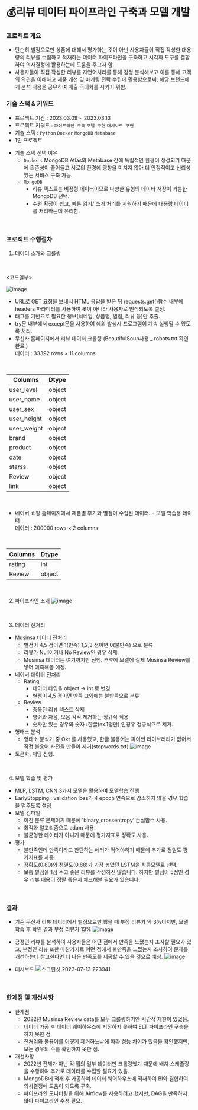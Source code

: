 # 💰리뷰 데이터 파이프라인 구축과 모델 개발

### 프로젝트 개요
- 단순히 별점으로만 상품에 대해서 평가하는 것이 아닌 사용자들이 직접 작성한 대용량의 리뷰를 수집하고 적재하는 데이터 파이프라인을 구축하고 시각화 도구를 결합하여 의사결정에 활용하는데 도움을 주고자 함.
- 사용자들이 직접 작성한 리뷰를 자연어처리를 통해 감정 분석해보고 이를 통해 고객의 의견을 이해하고 제품 개선 및 마케팅 전략 수립에 활용함으로써, 해당 브랜드에게 분석 내용을 공유하여 매출 극대화를 시키기 위함.

### 기술 스택 & 키워드
- 프로젝트 기간 : 2023.03.09 ~ 2023.03.13
- 프로젝트 키워드 : ```파이프라인 구축``` ```모델 구현``` ```대시보드 구현```
- 기술 스택 : ```Python``` ```Docker``` ```MongoDB``` ```Metabase```
- 1인 프로젝트

* 기술 스택 선택 이유
  * ```Docker``` : MongoDB Atlas와 Metabase 간에 독립적인 환경이 생성되기 때문에 의존성이 줄어들고 서로의 환경에 영향을 미치지 않아 더 안정적이고 신뢰성있는 서비스 구축 가능.
  * ```MongoDB```
    * 리뷰 텍스트는 비정형 데이터이므로 다양한 유형의 데이터 저장이 가능한 MongoDB 선택.
    * 수평 확장이 쉽고, 빠른 읽기/ 쓰기 처리를 지원하기 때문에 대용량 데이터를 처리하는데 유리함.  

<br>

### 프로젝트 수행절차  
1. 데이터 소개와 크롤링

<br>

<코드일부>

![image](https://github.com/KIMJEONGSU/musinsa_pipeline/assets/23291338/951486c7-59fe-45e6-bc00-86248a70b187)

* URL로 GET 요청을 보내서 HTML 응답을 받은 뒤 requests.get()함수 내부에 headers 파라미터를 사용하여 봇이 아니라 사용자로 인식되도록 설정.
* 태그를 기반으로 필요한 정보(닉네임, 상품명, 별점, 리뷰 등)만 추출.
* try문 내부에서 except문을 사용하여 예외 발생시 프로그램이 계속 실행될 수 있도록 처리.
* 무신사 홈페이지에서 리뷰 데이터 크롤링 (BeautifulSoup사용 _ robots.txt 확인 완료.)   
  데이터 : 33392 rows × 11 columns

<br>

|Columns|Dtype|
|--------|-------|
|user_level|object|
|user_name|object|
|user_sex|object|
|user_height|object|
|user_weight|object|
|brand|object|
|product|object|
|date|object|
|starss|object|
|Review|object|
|link|object|

<br>

* 네이버 쇼핑 홈페이지에서 제품별 후기와 별점이 수집된 데이터. – 모델 학습용 데이터   
  데이터 : 200000 rows × 2 columns

<br>

|Columns|Dtype|
|--------|-------|
|rating|int|
|Review|object|

<br>

2. 파이프라인 소개
![image](https://github.com/KIMJEONGSU/js_portfolio/assets/23291338/454524aa-6e59-42e3-8e1b-fd84825e4543)
  
<br>

3. 데이터 전처리
* Musinsa 데이터 전처리
  *  별점이 4,5 점이면 1(만족) 1,2,3 점이면 0(불만족) 으로 분류
  *  리뷰가 Null이거나 No Review인 경우 삭제.
  *  Musinsa 데이터는 여기까지만 진행. 추후에 모델에 실제 Musinsa Review를 넣어 예측해볼 예정.
* 네이버 데이터 전처리
  * Rating
    * 데이터 타입을 object -> int 로 변경
    * 별점이 4,5 점이면 만족 그외에는 불만족으로 분류
  * Review
    * 중복된 리뷰 텍스트 삭제
    * 영어와 자음, 모음 각각 제거하는 정규식 적용
    * 숫자만 있는 경우와 숫자+한글(ex.1명만) 인경우 정규식으로 제거.
* 형태소 분석
  * 형태소 분석기 중 Okt 를 사용했고, 한글 불용어는 파이썬 라이브러리가 없어서 직접 불용어 사전을 만들어 제거(stopwords.txt)
    ![image](https://user-images.githubusercontent.com/23291338/235723982-294de4d9-ceca-4434-96b2-2acd07a3deec.png)
* 토큰화, 패딩 진행.

<br>

4. 모델 학습 및 평가
* MLP, LSTM, CNN 3가지 모델을 활용하여 모델학습 진행 
* EarlyStopping : validation loss가 4 epoch 연속으로 감소하지 않을 경우 학습을 멈추도록 설정
* 모델 컴파일
  * 이진 분류 문제이기 때문에 'binary_crossentropy’ 손실함수 사용.
  * 최적화 알고리즘으로 adam 사용.
  * 불균형한 데이터가 아니기 때문에 평가지표로 정확도 사용.
* 평가
  * 불만족인데 만족이라고 판단하는 에러가 적어야하기 때문에 추가로 정밀도 평가지표를 사용.   
  * 정확도(0.89)와 정밀도(0.88)가 가장 높았던 LSTM을 최종모델로 선택. 
  * 보통 별점을 1점 주고 좋은 리뷰를 작성하진 않습니다. 하지만 별점이 5점인 경우 리뷰 내용이 정말 좋은지 체크해볼 필요가 있습니다.

<br>

### 결과
- 기존 무신사 리뷰 데이터에서 별점으로만 봤을 때 부정 리뷰가 약 3%이지만, 모델 학습 후 확인 결과 부정 리뷰가 13%
  ![image](https://github.com/KIMJEONGSU/musinsa_pipeline/assets/23291338/3c5982b9-9687-4c30-bf34-58091482a90f)

- 긍정인 리뷰를 분석하여 사용자들은 어떤 점에서 만족을 느꼈는지 조사할 필요가 있고, 부정인 리뷰 또한 마찬가지로 어떤 점에서 불만족을 느꼈는지 조사하여 문제를 개선하는데 참고한다면 더 나은 만족도를 제공할 수 있을 것으로 예상.
  ![image](https://github.com/KIMJEONGSU/musinsa_pipeline/assets/23291338/00759ca2-d900-4b56-86cb-f7b9538fc21b)


<!--|별점|내용|예측결과|자체평가|
|-------------|---------------|-----------|---|
|5|착용감이 매우 만족스럽고 어디에나 코디하기 좋아요|97.58% 확률로 긍정 리뷰입니다.|해당 문장은 긍정으로 잘 예측했으나, 동일한 문장이 3개 있음에도 불구하고 모두 다른 퍼센트가 나옴.|
|5|벨트 줄이 생각보다 어어엄청 길어가지고 좀 당황했는대 구멍뚫어서 잘쓰고있어요|99.30% 확률로 부정 리뷰입니다.|어느 정도 부정이 있지만, 99%의 확률로 부정이라고 예측한 결과는 잘못 나온 것이라 판단됨.|
|5|수납공간도 넉넉하고 가볍게 가지고 다니기 좋아요 무엇보다 독특한 패턴이 제일 맘에 드는 것 같아요완죠니 동글동글|99.98% 활률로 부정 리뷰입니다.|객관적으로 봤을때, 긍정문장이지만 99%확률로 부정으로 예측함.|
|5|요즘 내 피부처럼 입는 옷 진짜 만족도 최고 앞으로도 이것만 구비할 예정|99.66% 확률로 부정 리뷰입니다.|객관적으로 봤을때, 긍정문장이지만 99%확률로 부정으로 예측함.|
-->
* 대시보드
![스크린샷 2023-07-13 223941](https://github.com/KIMJEONGSU/js_portfolio/assets/23291338/38d603c6-88e8-4651-ba21-f04fa271f107)
  
<br>

### 한계점 및 개선사항
* 한계점
  * 2022년 Musinsa Review data를 모두 크롤링하기엔 시간적 제한이 있었음.
  * 데이터 가공 후 데이터 웨어하우스에 저장하지 못하여 ELT 파이프라인 구축을 하지 못한 점.
  * 전처리와 불용어를 어떻게 제거하느냐에 따라 성능 차이가 있음을 확인했지만, 모든 경우의 수를 확인하지 못한 점.
* 개선사항
  * 2022년 전체가 아닌 각 월의 일부 데이터만 크롤링했기 때문에 배치 스케줄링을 수행하여 추가로 데이터를 수집할 필요가 있음.
  * MongoDB에 적재 후 가공하여 데이터 웨어하우스에 적재하여 BI와 결합하여 의사결정에 도움이 되도록 구축.
  * 파이프라인 모니터링을 위해 Airflow를 사용하려고 했지만, DAG을 만족하지 않아 파이프라인 수정 필요.

